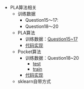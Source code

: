 - PLA算法相关
    - 训练数据
        - Question15～17:
        - Question18～20
    - PLA算法
        - 训练数据：[Question15~17](https://www.csie.ntu.edu.tw/~htlin/mooc/datasets/mlfound_math/hw1_15_train.dat)
        - [代码实现](https://github.com/oneWalker/PythonPractice/tree/master/MLFoundations/pla.py)
    - Pocket算法
        - 训练数据：Question18~20
            - [test](https://www.csie.ntu.edu.tw/~htlin/mooc/datasets/mlfound_math/hw1_18_train.dat)
            - [train](https://www.csie.ntu.edu.tw/~htlin/mooc/datasets/mlfound_math/hw1_18_test.dat)
        - [代码实现](https://github.com/oneWalker/PythonPractice/tree/master/MLFoundations/pocket.py)
    - sklearn自带方式